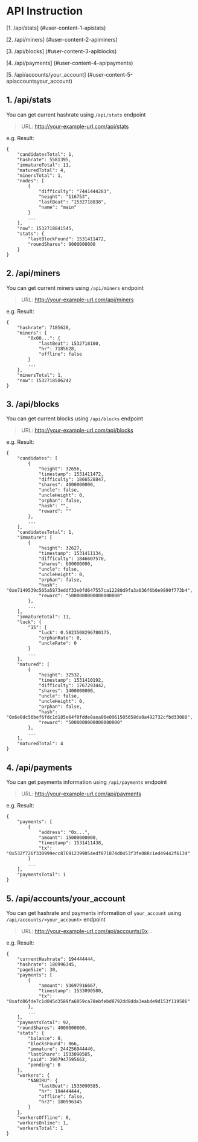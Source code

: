 # API Instruction

[1. /api/stats] (#user-content-1-apistats)

[2. /api/miners] (#user-content-2-apiminers)

[3. /api/blocks] (#user-content-3-apiblocks)

[4. /api/payments] (#user-content-4-apipayments)

[5. /api/accounts/your_account] (#user-content-5-apiaccountsyour_account)


## 1. /api/stats

You can get current hashrate using `/api/stats` endpoint

> URL: http://your-example-url.com/api/stats

e.g. Result:

```
{
    "candidatesTotal": 1,
    "hashrate": 5581395,
    "immatureTotal": 11,
    "maturedTotal": 4,
    "minersTotal": 1,
    "nodes": [
        {
            "difficulty": "7441444283",
            "height": "116753",
            "lastBeat": "1532718838",
            "name": "main"
        }
        ...
    ],
    "now": 1532718841545,
    "stats": {
        "lastBlockFound": 1531411472,
        "roundShares": 9000000000
    }
}
```

## 2. /api/miners

You can get current miners using `/api/miners` endpoint

> URL: http://your-example-url.com/api/miners

e.g. Result:

```
{
    "hashrate": 7185628,
    "miners": {
        "0x00...": {
            "lastBeat": 1532718100,
            "hr": 7185628,
            "offline": false
        }
        ...
    },
    "minersTotal": 1,
    "now": 1532718506242
}
```

## 3. /api/blocks

You can get current blocks using `/api/blocks` endpoint

> URL: http://your-example-url.com/api/blocks

e.g. Result:

```
{
    "candidates": [
        {
            "height": 32656,
            "timestamp": 1531411472,
            "difficulty": 1866528847,
            "shares": 4000000000,
            "uncle": false,
            "uncleHeight": 0,
            "orphan": false,
            "hash": "",
            "reward": ""
        },
        ...
    ],
    "candidatesTotal": 1,
    "immature": [
        {
            "height": 32627,
            "timestamp": 1531411134,
            "difficulty": 1846607570,
            "shares": 600000000,
            "uncle": false,
            "uncleHeight": 0,
            "orphan": false,
            "hash": "0xe7149539c505a5873eddf33e0fd647557ca12280d9fa3a036f6b0e9890f773b4",
            "reward": "5000000000000000000"
        },
        ...
    ],
    "immatureTotal": 11,
    "luck": {
        "15": {
            "luck": 0.5823508296780175,
            "orphanRate": 0,
            "uncleRate": 0
        }
        ...
    },
    "matured": [
        {
            "height": 32532,
            "timestamp": 1531410192,
            "difficulty": 1767293442,
            "shares": 1400000000,
            "uncle": false,
            "uncleHeight": 0,
            "orphan": false,
            "hash": "0x6e0dc56bef6fdc1d185e64f0fdde8aea06e0961505658da0a492732cfbd33080",
            "reward": "5000000000000000000"
        },
        ...
    ],
    "maturedTotal": 4
}
```

## 4. /api/payments

You can get payments information using `/api/payments` endpoint

> URL: http://your-example-url.com/api/payments

e.g. Result:

```
{
    "payments": [
        {
            "address": "0x...",
            "amount": 15000000000,
            "timestamp": 1531411438,
            "tx": "0x532f726f330999ecc876912399054edf871874d0453f3fe088c1ed49442f6134"
        }
        ...
    ],
    "paymentsTotal": 1
}
```

## 5. /api/accounts/your_account

You can get hashrate and payments information of `your_account` using `/api/accounts/<your_account>` endpoint

> URL: http://your-example-url.com/api/accounts/0x...

e.g. Result:

```
{
    "currentHashrate": 194444444,
    "hashrate": 180996345,
    "pageSize": 30,
    "payments": [
        {
            "amount": 93697916667,
            "timestamp": 1533090580,
            "tx": "0xafd06fde7c1d045d3589fa6059ca78ebfebd8792dd8dda3eabde9d153f119586"
        },
        ...
    ],
    "paymentsTotal": 92,
    "roundShares": 4000000000,
    "stats": {
        "balance": 0,
        "blocksFound": 866,
        "immature": 244256944446,
        "lastShare": 1533090585,
        "paid": 3907947595662,
        "pending": 0
    },
    "workers": {
        "NABIRU": {
            "lastBeat": 1533090585,
            "hr": 194444444,
            "offline": false,
            "hr2": 180996345
        }
    },
    "workersOffline": 0,
    "workersOnline": 1,
    "workersTotal": 1
}
```
